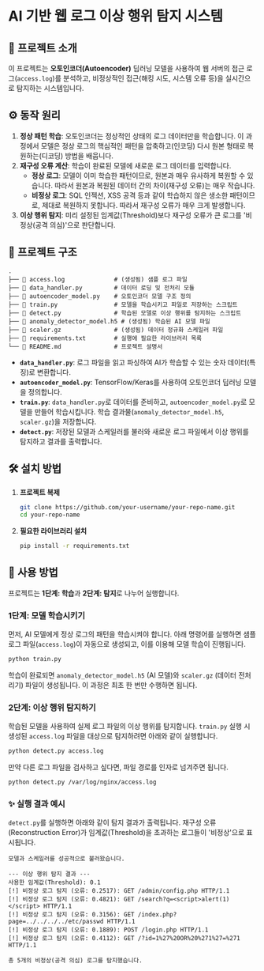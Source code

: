 # AI 기반 웹 로그 이상 행위 탐지 시스템

## 📖 프로젝트 소개

이 프로젝트는 **오토인코더(Autoencoder)** 딥러닝 모델을 사용하여 웹 서버의 접근 로그(`access.log`)를 분석하고, 비정상적인 접근(해킹 시도, 시스템 오류 등)을 실시간으로 탐지하는 시스템입니다.

## ⚙️ 동작 원리

1.  **정상 패턴 학습**: 오토인코더는 정상적인 상태의 로그 데이터만을 학습합니다. 이 과정에서 모델은 정상 로그의 핵심적인 패턴을 압축하고(인코딩) 다시 원본 형태로 복원하는(디코딩) 방법을 배웁니다.
2.  **재구성 오류 계산**: 학습이 완료된 모델에 새로운 로그 데이터를 입력합니다.
    *   **정상 로그**: 모델이 이미 학습한 패턴이므로, 원본과 매우 유사하게 복원할 수 있습니다. 따라서 원본과 복원된 데이터 간의 차이(재구성 오류)는 매우 작습니다.
    *   **비정상 로그**: SQL 인젝션, XSS 공격 등과 같이 학습하지 않은 생소한 패턴이므로, 제대로 복원하지 못합니다. 따라서 재구성 오류가 매우 크게 발생합니다.
3.  **이상 행위 탐지**: 미리 설정된 임계값(Threshold)보다 재구성 오류가 큰 로그를 '비정상(공격 의심)'으로 판단합니다.

## 📂 프로젝트 구조

```
.
├── 📁 access.log              # (생성됨) 샘플 로그 파일
├── 📄 data_handler.py         # 데이터 로딩 및 전처리 모듈
├── 📄 autoencoder_model.py    # 오토인코더 모델 구조 정의
├── 📄 train.py                # 모델을 학습시키고 파일로 저장하는 스크립트
├── 📄 detect.py               # 학습된 모델로 이상 행위를 탐지하는 스크립트
├── 📄 anomaly_detector_model.h5 # (생성됨) 학습된 AI 모델 파일
├── 📄 scaler.gz               # (생성됨) 데이터 정규화 스케일러 파일
├── 📄 requirements.txt        # 실행에 필요한 라이브러리 목록
└── 📄 README.md               # 프로젝트 설명서
```

*   **`data_handler.py`**: 로그 파일을 읽고 파싱하여 AI가 학습할 수 있는 숫자 데이터(특징)로 변환합니다.
*   **`autoencoder_model.py`**: TensorFlow/Keras를 사용하여 오토인코더 딥러닝 모델을 정의합니다.
*   **`train.py`**: `data_handler.py`로 데이터를 준비하고, `autoencoder_model.py`로 모델을 만들어 학습시킵니다. 학습 결과물(`anomaly_detector_model.h5`, `scaler.gz`)을 저장합니다.
*   **`detect.py`**: 저장된 모델과 스케일러를 불러와 새로운 로그 파일에서 이상 행위를 탐지하고 결과를 출력합니다.

## 🛠️ 설치 방법

1.  **프로젝트 복제**
    ```bash
    git clone https://github.com/your-username/your-repo-name.git
    cd your-repo-name
    ```

2.  **필요한 라이브러리 설치**
    ```bash
    pip install -r requirements.txt
    ```

## 🚀 사용 방법

프로젝트는 **1단계: 학습**과 **2단계: 탐지**로 나누어 실행합니다.

### 1단계: 모델 학습시키기

먼저, AI 모델에게 정상 로그의 패턴을 학습시켜야 합니다. 아래 명령어를 실행하면 샘플 로그 파일(`access.log`)이 자동으로 생성되고, 이를 이용해 모델 학습이 진행됩니다.

```bash
python train.py
```

학습이 완료되면 `anomaly_detector_model.h5` (AI 모델)와 `scaler.gz` (데이터 전처리기) 파일이 생성됩니다. 이 과정은 최초 한 번만 수행하면 됩니다.

### 2단계: 이상 행위 탐지하기

학습된 모델을 사용하여 실제 로그 파일의 이상 행위를 탐지합니다. `train.py` 실행 시 생성된 `access.log` 파일을 대상으로 탐지하려면 아래와 같이 실행합니다.

```bash
python detect.py access.log
```

만약 다른 로그 파일을 검사하고 싶다면, 파일 경로를 인자로 넘겨주면 됩니다.

```bash
python detect.py /var/log/nginx/access.log
```

### ✨ 실행 결과 예시

`detect.py`를 실행하면 아래와 같이 탐지 결과가 출력됩니다. 재구성 오류(Reconstruction Error)가 임계값(Threshold)을 초과하는 로그들이 '비정상'으로 표시됩니다.

```
모델과 스케일러를 성공적으로 불러왔습니다.

--- 이상 행위 탐지 결과 ---
사용한 임계값(Threshold): 0.1
[!] 비정상 로그 탐지 (오류: 0.2517): GET /admin/config.php HTTP/1.1
[!] 비정상 로그 탐지 (오류: 0.4821): GET /search?q=<script>alert(1)</script> HTTP/1.1
[!] 비정상 로그 탐지 (오류: 0.3156): GET /index.php?page=../../../../etc/passwd HTTP/1.1
[!] 비정상 로그 탐지 (오류: 0.1889): POST /login.php HTTP/1.1
[!] 비정상 로그 탐지 (오류: 0.4112): GET /?id=1%27%20OR%20%271%27=%271 HTTP/1.1

총 5개의 비정상(공격 의심) 로그를 탐지했습니다.
```
